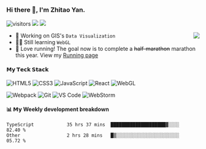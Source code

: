 ### Hi there 👋, I'm Zhitao Yan.
![visitors](https://visitor-badge.glitch.me/badge?page_id=gooin.gooin)
[![](https://img.shields.io/badge/-Telegram-%2326A5E4?style=flat-square&logo=telegram&logoColor=ffffff)](https://t.me/goooinn)
[![](https://img.shields.io/website?color=0ab9e6&style=flat-square&up_message=blog.gooin.win&down_message=blog.gooin.win&url=https%3A%2F%2Fblog.gooin.win)](https://blog.gooin.win)


<img align="right" src="https://github-readme-stats.vercel.app/api?username=gooin&show_icons=true&icon_color=805AD5&text_color=000&bg_color=ffffff&hide_title=true" />


- 🔭 Working on GIS's `Data Visualization`
- 👨‍💻 Still learning `WebGL`
- 🏃 Love running! The goal now is to complete a ~~half-marathon~~ marathon this year. View my [Running page](https://run.gooin.win/)

#### 𝗠𝘆 𝗧𝗲𝗰𝗸 𝗦𝘁𝗮𝗰𝗸

![HTML5](https://img.shields.io/badge/-HTML5-%23E44D27?style=flat-square&logo=html5&logoColor=ffffff)
![CSS3](https://img.shields.io/badge/-CSS3-%231572B6?style=flat-square&logo=css3)
![JavaScript](https://img.shields.io/badge/-JavaScript-%23F7DF1C?style=flat-square&logo=javascript&logoColor=000000&labelColor=%23F7DF1C&color=%23FFCE5A)
![React](https://img.shields.io/badge/-React-%23282C34?style=flat-square&logo=react)
![WebGL](https://img.shields.io/badge/-WebGL-%23990000?style=flat-square&logo=webgl&logoColor=ffffff)


![Webpack](https://img.shields.io/badge/-Webpack-%232C3A42?style=flat-square&logo=webpack)
![Git](https://img.shields.io/badge/-Git-%23F05032?style=flat-square&logo=git&logoColor=%23ffffff)
![VS Code](https://img.shields.io/badge/-VSCode-%23007ACC?style=flat-square&logo=visual-studio-code)
![WebStorm](https://img.shields.io/badge/-WebStrom-%23000000?style=flat-square&logo=webstorm&logoColor=ffffff)


####  📊 𝗠𝘆 Weekly development breakdown
<!--START_SECTION:waka-->

```text
TypeScript            35 hrs 37 mins  ████████████████████▓░░░░   82.40 %
Other                 2 hrs 28 mins   █▒░░░░░░░░░░░░░░░░░░░░░░░   05.72 %
```

<!--END_SECTION:waka-->

